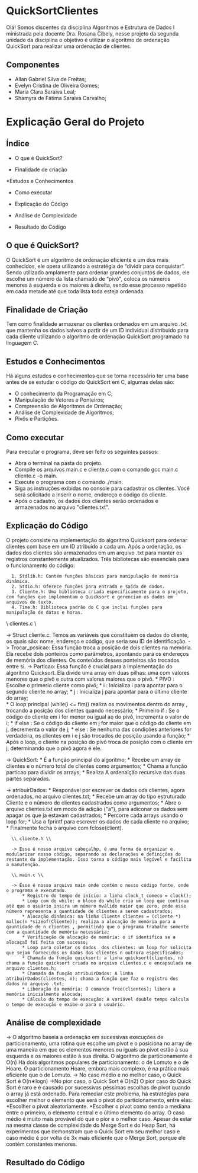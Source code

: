 
# QuickSortClientes
Olá! 
Somos discentes da disciplina Algoritmos e Estrutura de Dados I ministrada pela docente Dra. Rosana Cibely, nesse projeto da segunda unidade da disciplina o objetivo é utilizar o algoritmo de ordenação QuickSort para realizar uma ordenação de clientes.
## Componentes 
* Allan Gabriel Silva de Freitas;
* Evelyn Cristina de Oliveira Gomes;
* Maria Clara Saraiva Leal;
* Shamyra de Fátima Saraiva Carvalho;

# Explicação Geral do Projeto

## Índice
    
  * O que é QuickSort?
    
  * Finalidade de criação
    
  *Estudos e Conhecimentos
    
  * Como executar
    
  * Explicação do Código
    
  * Análise de Complexidade
    
  * Resultado do Código
    
## O que é QuickSort?
O QuickSort é um algoritmo de ordenação eficiente e um dos mais conhecidos, ele opera utilizando a estratégia de “dividir para conquistar”. Sendo utilizado amplamente para ordenar grandes conjuntos de dados, ele escolhe um número da lista chamado de “pivô", coloca os números menores à esquerda e os maiores à direita, sendo esse processo repetido em cada metade até que toda lista toda esteja ordenada.

## Finalidade de Criação
Tem como finalidade armazenar os clientes ordenados em um arquivo .txt que mantenha os dados salvos a partir de um ID individual distribuido para cada cliente utilizando o algoritmo de ordenação QuickSort programado na linguagem C.

 ## Estudos e Conhecimentos
 Há alguns estudos e conhecimentos que se torna necessário ter uma base antes de se estudar o código do QuickSort em C, algumas delas são:
 - O conhecimento da Programação em C;
 - Manipulação de Vetores e Ponteiros;
 - Compreensão de Algoritmos de Ordenação;
 - Análise de Complexidade de Algoritmos;
 - Pivôs e Partições.
   
 ## Como executar   
 Para executar o programa, deve ser feito os seguintes passos:
- Abra o terminal na pasta do projeto.
- Compile os arquivos main.c e cliente.c com o comando gcc main.c cliente.c -o main.
- Execute o programa com o comando ./main.
- Siga as instruções exibidas no console para cadastrar os clientes. Você será solicitado a inserir o nome, endereço e código do cliente.
- Após o cadastro, os dados dos clientes serão ordenados e armazenados no arquivo "clientes.txt".

 ## Explicação do Código
   O projeto consiste na implementação do algoritmo Quicksort para ordenar clientes com base em um ID atribuído a cada um. Após a ordenação, os dados dos clientes são armazenados em um arquivo .txt para manter os registros constantemente atualizados. Três bibliotecas são essenciais para o funcionamento do código:

      1. Stdlib.h: Contém funções básicas para manipulação de memória dinâmica. 
      2. Stdio.h: Oferece funções para entrada e saída de dados.
      3. Cliente.h: Uma biblioteca criada especificamente para o projeto, com funções que implementam o Quicksort e gerenciam os dados em arquivos de texto.
      4. Time.h: Biblioteca padrão do C que inclui funções para manipulação de datas e horas.

   \\ clientes.c \\ 

  -> Struct cliente.c: Temos as variáveis que constituem os dados do cliente, os quais são: nome, endereço e código, que seria seu ID de identificação.
  -> Trocar_posicao: Essa função troca a posição de dois clientes na memória. Ela recebe dois ponteiros como parâmetros, apontando para os endereços de memória dos clientes. Os conteúdos desses ponteiros são trocados entre si.
  -> Particao: Essa função é crucial para a implementação do algoritmo Quicksort. Ela divide uma array em duas pilhas: uma com valores menores que o pivô e outra com valores maiores que o pivô.
      * PIVO        : Escolhe o primerio cliente como pivô;
      * i           : Inicializa i para apontar para o segundo cliente no array;
      * j           : Inicializa j para apontar para o último cliente do array;  
      * O loop principal (while(i <= fim)) realiza os movimentos dentro do array , trocando a posição dos clientes quando necessário;
      * Primeiro if : Se o código do cliente em i for menor ou igual ao do pivô, incrementa o valor de i;
      * if else     : Se o código do cliente em j for maior que o código do cliente em j, decrementa o valor de j;
      * else        : Se nenhuma das condições anteriores for verdadeira, os clientes em i e j são trocados de posição usando a função;
      * Após o loop, o cliente na posição do pivô troca de posição com o cliente em j, determinando que o pivô agora é ele.  

  -> QuickSort:
      * É a função principal do algoritmo;
      * Recebe um array de clientes e o número total de clientes como argumentos;
      * Chama a função particao para dividir os arrays;
      * Realiza A ordenalção recursiva das duas partes separadas.

  -> atribuirDados:
      * Responável por escrever os dados ods clientes, agora ordenados, no arquivo clientes.txt;
      * Recebe um array do tipo estruturado Cliente e o número de clientes cadastrados como argumentos;
      * Abre o arquivo clientes.txt em modo de adição ("a"), para adiconar os dados sem apagar os que ja estavam cadastrados;
      * Percorre cada arrays usando o loop for;
      * Usa o fprintf para escrever os dados de cada cliente no arquivo;
      * Finalmente fecha o arquivo com fclose(client).

      \\ cliente.h \\

      -> Esse é nosso arquivo cabeçalhp, é uma forma de organizar e modularizar nosso código, separando as declarações e definições do restante da implementação. Isso torna o código mais legível e facilita a manutenção.

      \\ main.c \\

      -> Esse é nosso arquivo main onde contém o nosso código fonte, onde o programa é executado.
          * Registro do tempo de início: a linha clock_t comeco = clock();
          * Loop com do while: o bloco do while cria um loop que continua até que o usuário insira um número mválido maior que zero, pnde esse número representa a quantidade de clientes a serem cadastrados;
          * Alocação dinâmica: na linha Cliente clientes = (cliente *) malloc(n *sizeof(Cliente)); realiza a alocação de memória para a qauntidade de n clientes , permitindo que o programa trabalhe somente com a quantidade de memória necessária;
          * Verificação de alocação de memória: o if identifica se a alocaçaõ foi feita com sucesso;
          * Loop para coletar os dados  dos clientes: um loop for solicita que sejam fornecidos os dados dos clientes n outrora especificados;
          * Chamada da função quicksort: a linha quicksort(clientes, n) chama a função quicksort criada no arquivo clientes.c e encapsulada no arquivo clientes.h;
          * Chamada da função atribuirDados: A linha atribuirDados(clientes, n); chama a função que faz o registro dos dados no arquivo .txt;
          * Liberação da memória: O comando free(clientes); libera a memória inicialmente alocada;
          * Cálculo do tempo de execução: A variável double tempo calcula o tempo de execução e exibe-o para o usuário.

## Análise de complexidade 
  -> O algoritmo baseia a ordenação em sucessivas execuções de particionamento, uma rotina que escolhe um pivot e o posiciona no array de uma maneira em que os elementos menores ou iguais ao pivot estão à sua esquerda e os maiores estão à sua direita.
     O algoritmo de particionamente é O(n)
      Há dois algoritmos populares de particionamento: o de Lomuto e o de Hoare.
      O particionamento Hoare, embora mais complexo, é na prática mais eficiente que o de Lomuto.
    -> No caso médio e no melhor caso, o Quick Sort é O(n∗logn)
      ->No pior caso, o Quick Sort é O(n2)
      O pior caso do Quick Sort é raro e é causado por sucessivas péssimas escolhas de pivot quando o array já está ordenado. Para remediar este problema, há estratégias para escolher melhor o elemento que será o pivot do particionamento, entre elas:
      *Escolher o pivot aleatoriamente.
      *Escolher o pivot como sendo a mediana entre o primeiro, o elemento central e o último elemento do array.
    O caso médio é muito mais provável do que o pior e o melhor caso. Apesar de estar na mesma classe de complexidade do Merge Sort e do Heap Sort, há experimentos que demonstram que o Quick Sort em seu melhor caso e caso médio é por volta de 3x mais eficiente que o Merge Sort, porque ele contém constantes menores.

 ## Resultado do Código
